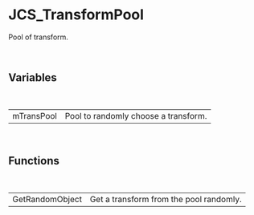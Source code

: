 <!--
   - $File: JCS_TransformPool.html $
   - $Date: 2018-10-01 20:31:23 $
   - $Revision: $
   - $Creator: Jen-Chieh Shen $
   - $Notice: See LICENSE.txt for modification and distribution information
   -                   Copyright © 2018 by Shen, Jen-Chieh $
-->


<div id="content-header">
  <h1>JCS_TransformPool</h1>
</div>

<p>
  Pool of transform.
</p>


<br/>
<h2>Variables</h2>
<br/>

<table>
  <tr>
    <td>mTransPool</td>
    <td>Pool to randomly choose a transform.</td>
  </tr>
</table>


<br/>
<h2>Functions</h2>
<br/>

<table>
  <tr>
    <td>GetRandomObject</td>
    <td>Get a transform from the pool randomly.</td>
  </tr>
</table>
